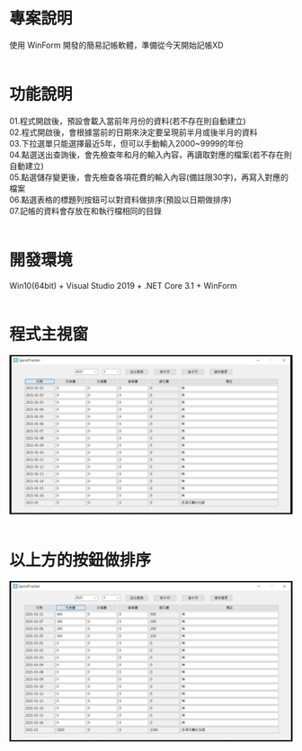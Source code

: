# 專案說明  
使用 WinForm 開發的簡易記帳軟體，準備從今天開始記帳XD  
&emsp;  
# 功能說明  
01.程式開啟後，預設會載入當前年月份的資料(若不存在則自動建立)  
02.程式開啟後，會根據當前的日期來決定要呈現前半月或後半月的資料  
03.下拉選單只能選擇最近5年，但可以手動輸入2000~9999的年份  
04.點選送出查詢後，會先檢查年和月的輸入內容，再讀取對應的檔案(若不存在則自動建立)  
05.點選儲存變更後，會先檢查各項花費的輸入內容(備註限30字)，再寫入對應的檔案  
06.點選表格的標題列按鈕可以對資料做排序(預設以日期做排序)  
07.記帳的資料會存放在和執行檔相同的目錄  
&emsp;  
# 開發環境  
Win10(64bit) + Visual Studio 2019 + .NET Core 3.1 + WinForm  
&emsp;  
# 程式主視窗  
![image](https://github.com/Jacky20200711/SpendTracker/blob/master/DEMO_01.PNG?raw=true)  
&emsp;  
# 以上方的按鈕做排序  
![image](https://github.com/Jacky20200711/SpendTracker/blob/master/DEMO_02.PNG?raw=true)  
&emsp;  
  
